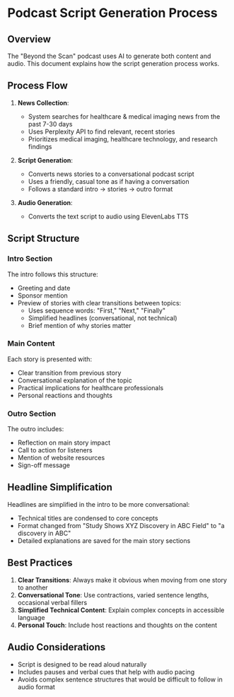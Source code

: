 
# Podcast Script Generation Process

## Overview

The "Beyond the Scan" podcast uses AI to generate both content and audio. This document explains how the script generation process works.

## Process Flow

1. **News Collection**:
   - System searches for healthcare & medical imaging news from the past 7-30 days
   - Uses Perplexity API to find relevant, recent stories
   - Prioritizes medical imaging, healthcare technology, and research findings

2. **Script Generation**:
   - Converts news stories to a conversational podcast script
   - Uses a friendly, casual tone as if having a conversation
   - Follows a standard intro → stories → outro format

3. **Audio Generation**:
   - Converts the text script to audio using ElevenLabs TTS

## Script Structure

### Intro Section
The intro follows this structure:
- Greeting and date
- Sponsor mention
- Preview of stories with clear transitions between topics:
  - Uses sequence words: "First," "Next," "Finally"
  - Simplified headlines (conversational, not technical)
  - Brief mention of why stories matter

### Main Content
Each story is presented with:
- Clear transition from previous story
- Conversational explanation of the topic
- Practical implications for healthcare professionals
- Personal reactions and thoughts

### Outro Section
The outro includes:
- Reflection on main story impact
- Call to action for listeners
- Mention of website resources
- Sign-off message

## Headline Simplification

Headlines are simplified in the intro to be more conversational:
- Technical titles are condensed to core concepts
- Format changed from "Study Shows XYZ Discovery in ABC Field" to "a discovery in ABC"
- Detailed explanations are saved for the main story sections

## Best Practices

1. **Clear Transitions**: Always make it obvious when moving from one story to another
2. **Conversational Tone**: Use contractions, varied sentence lengths, occasional verbal fillers
3. **Simplified Technical Content**: Explain complex concepts in accessible language
4. **Personal Touch**: Include host reactions and thoughts on the content

## Audio Considerations

- Script is designed to be read aloud naturally
- Includes pauses and verbal cues that help with audio pacing
- Avoids complex sentence structures that would be difficult to follow in audio format

